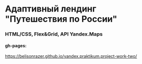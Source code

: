 # Адаптивный лендинг "Путешествия по России"
### HTML/CSS, Flex&Grid, API Yandex.Maps
#### gh-pages:
https://belisonrazer.github.io/yandex.praktikum.project-work-two/
